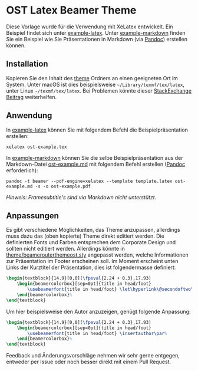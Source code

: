 # OST Latex Beamer Theme

Diese Vorlage wurde für die Verwendung mit XeLatex entwickelt. Ein Beispiel findet sich unter [example-latex](./example-latex). Unter [example-markdown](./example-markdown) finden Sie ein Beispiel wie Sie Präsentationen in Markdown (via [Pandoc](https://pandoc.org/)) erstellen können.

## Installation

Kopieren Sie den Inhalt des [theme](./theme) Ordners an einen geeigneten Ort im System. Unter macOS ist dies beispielsweise `~/Library/texmf/tex/latex`, unter Linux `~/texmf/tex/latex`. Bei Problemen könnte dieser [StackExchange Beitrag](https://tex.stackexchange.com/a/1138/12195) weiterhelfen.

## Anwendung

In [example-latex](./example-latex) können Sie mit folgendem Befehl die Beispielpräsentation erstellen:

`xelatex ost-example.tex`

In [example-markdown](./example-markdown) können Sie die selbe Beispielpräsentation aus der Markdown-Datei [ost-example.md](./example-markdown/ost-example.md) mit folgendem Befehl erstellen ([Pandoc](https://pandoc.org/) erforderlich):

`pandoc -t beamer --pdf-engine=xelatex --template template.latex ost-example.md -s -o ost-example.pdf`

_Hinweis: Framesubtitle's sind via Markdown nicht unterstützt._

## Anpassungen

Es gibt verschiedene Möglichkeiten, das Theme anzupassen, allerdings muss dazu das (oben kopierte) Theme direkt editiert werden. Die definierten Fonts und Farben entsprechen dem Corporate Design und sollten nicht editiert werden. Allerdings könnte in [theme/beamerouterthemeost.sty](./theme/beamerouterthemeost.sty) angepasst werden, welche Informationen zur Präsentation im Footer erscheinen soll. Im Moment erscheint unten Links der Kurztitel der Präsentation, dies ist folgendermasse definiert:

```latex
\begin{textblock}{14.9}[0,0](\fpeval{2.24 + 0.3},17.93)
    \begin{beamercolorbox}[sep=0pt]{title in head/foot}
        \usebeamerfont{title in head/foot} \let\hyperlink\@secondoftwo\insertshorttitle\par%
    \end{beamercolorbox}%
\end{textblock}
```

Um hier beispielsweise den Autor anzuzeigen, genügt folgende Anpassung:

```latex
\begin{textblock}{14.9}[0,0](\fpeval{2.24 + 0.3},17.93)
    \begin{beamercolorbox}[sep=0pt]{title in head/foot}
        \usebeamerfont{title in head/foot} \insertauthor\par%
    \end{beamercolorbox}%
\end{textblock}
```

Feedback und Änderungsvorschläge nehmen wir sehr gerne entgegen, entweder per Issue oder noch besser direkt mit einem Pull Request.